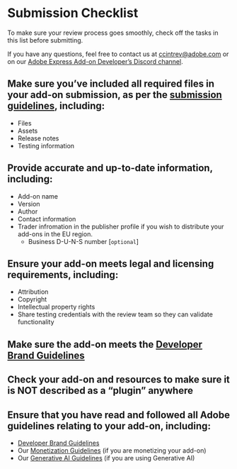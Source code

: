 # Submission Checklist

To make sure your review process goes smoothly, check off the tasks in this list before submitting.

If you have any questions, feel free to contact us at [ccintrev@adobe.com](mailto:ccintrev@adobe.com) or on our [Adobe Express Add-on Developer’s Discord channel](http://discord.gg/nc3QDyFeb4).

## Make sure you’ve included all required files in your add-on submission, as per the [submission guidelines](../public-dist.md#preparing-for-submission), including:

- Files
- Assets
- Release notes
- Testing information

## Provide accurate and up-to-date information, including:

- Add-on name
- Version
- Author
- Contact information
- Trader infromation in the publisher profile if you wish to distribute your add-ons in the EU region.
  - Business D-U-N-S number [`optional`]

## Ensure your add-on meets legal and licensing requirements, including:

- Attribution
- Copyright
- Intellectual property rights
- Share testing credentials with the review team so they can validate functionality

## Make sure the add-on meets the [Developer Brand Guidelines](https://developer.adobe.com/express/embed-sdk/docs/assets/34359598a6bd85d69f1f09839ec43e12/Adobe_Express_Partner_Program_brand_guide.pdf)

## Check your add-on and resources to make sure it is NOT described as a “plugin” anywhere

## Ensure that you have read and followed all Adobe guidelines relating to your add-on, including:

- [Developer Brand Guidelines](../guidelines/brand-guidelines.md)
- Our [Monetization Guidelines](../guidelines/monetization.md) (if you are monetizing your add-on)
- Our [Generative AI Guidelines](../guidelines/genai/) (if you are using Generative AI)

